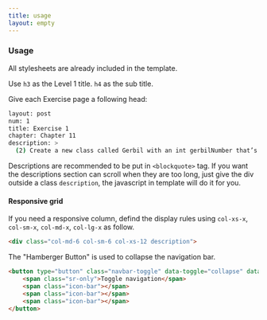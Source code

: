 ```yaml
---
title: usage
layout: empty
---
```


### Usage

All stylesheets are already included in the template.

Use `h3` as the Level 1 title. `h4` as the sub title.

Give each Exercise page a following head:

```bash
layout: post
num: 1
title: Exercise 1
chapter: Chapter 11
description: >
  (2) Create a new class called Gerbil with an int gerbilNumber that’s initialized in the constructor. Give it a method called hop( ) that displays which gerbil number this is, and that it’s hopping. Create an ArrayList and add Gerbil objects to the List. Now use the get( ) method to move through the List and call hop( ) for each Gerbil.
```

Descriptions are recommended to be put in `<blockquote>` tag. If you want the descriptions section can scroll when they are too long, just give the div outside a class `description`, the javascript in template will do it for you.

#### Responsive grid

If you need a responsive column, defind the display rules using `col-xs-x`, `col-sm-x`, `col-md-x`, `col-lg-x` as follow.
```html
<div class="col-md-6 col-sm-6 col-xs-12 description">
```

The "Hamberger Button" is used to collapse the navigation bar.
```html
<button type="button" class="navbar-toggle" data-toggle="collapse" data-target=".navbar-ex1-collapse">
    <span class="sr-only">Toggle navigation</span>
    <span class="icon-bar"></span>
    <span class="icon-bar"></span>
    <span class="icon-bar"></span>
</button>
```
